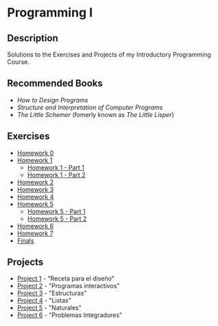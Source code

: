 # Programming I

## Description
Solutions to the Exercises and Projects of my Introductory Programming Course.

## Recommended Books
* *How to Design Programs*
* *Structure and Interpretation of Computer Programs*
* *The Little Schemer* (fomerly known as *The Little Lisper*)

## Exercises
* [Homework 0]
* [Homework 1] 
    * [Homework 1 - Part 1]
    * [Homework 1 - Part 2]
* [Homework 2]
* [Homework 3]
* [Homework 4]
* [Homework 5]
    * [Homework 5 - Part 1]
    * [Homework 5 - Part 2]
* [Homework 6]
* [Homework 7]
* [Finals]

## Projects
* [Project 1] - "Receta para el diseño"
* [Project 2] - "Programas interactivos"
* [Project 3] - "Estructuras"
* [Project 4] - "Listas"
* [Project 5] - "Naturales"
* [Project 6] - "Problemas Integradores"

[Homework 0]: <https://github.com/FabrizioMettini/Programming-I/tree/master/Exercises/P0>
[Homework 1]: <https://github.com/FabrizioMettini/Programming-I/tree/master/Exercises/P1>
[Homework 1 - Part 1]: <https://github.com/FabrizioMettini/Programming-I/tree/master/Exercises/P1/P1.1>
[Homework 1 - Part 2]: <https://github.com/FabrizioMettini/Programming-I/tree/master/Exercises/P1/P1.2>
[Homework 2]: <https://github.com/FabrizioMettini/Programming-I/tree/master/Exercises/P2>
[Homework 3]: <https://github.com/FabrizioMettini/Programming-I/tree/master/Exercises/P3>
[Homework 4]: <https://github.com/FabrizioMettini/Programming-I/tree/master/Exercises/P4>
[Homework 5]: <https://github.com/FabrizioMettini/Programming-I/tree/master/Exercises/P5>
[Homework 5 - Part 1]: <https://github.com/FabrizioMettini/Programming-I/tree/master/Exercises/P5/P5.1>
[Homework 5 - Part 2]: <https://github.com/FabrizioMettini/Programming-I/tree/master/Exercises/P5/P5.2>
[Homework 6]: <https://github.com/FabrizioMettini/Programming-I/tree/master/Exercises/P6>
[Homework 7]: <https://github.com/FabrizioMettini/Programming-I/tree/master/Exercises/P7>
[Finals]: <https://github.com/FabrizioMettini/Programming-I/tree/master/Exercises/Finals>

[Project 1]: <https://github.com/FabrizioMettini/Programming-I/tree/master/Projects/TP1>
[Project 2]: <https://github.com/FabrizioMettini/Programming-I/tree/master/Projects/TP2>
[Project 3]: <https://github.com/FabrizioMettini/Programming-I/tree/master/Projects/TP3>
[Project 4]: <https://github.com/FabrizioMettini/Programming-I/tree/master/Projects/TP4>
[Project 5]: <https://github.com/FabrizioMettini/Programming-I/tree/master/Projects/TP5>
[Project 6]: <https://github.com/FabrizioMettini/Programming-I/tree/master/Projects/TP6>

